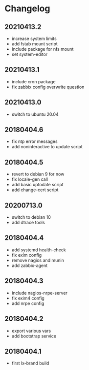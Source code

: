 # Changelog

## 20210413.2

* increase system limits
* add fstab mount script
* include package for nfs mount
* set system-editor

## 20210413.1

* include cron package
* fix zabbix config overwrite question

## 20210413.0

* switch to ubuntu 20.04

## 20180404.6

* fix ntp error messages
* add noninteractive to update script

## 20180404.5

* revert to debian 9 for now
* fix locale-gen call
* add basic uptodate script
* add change-cert script

## 20200713.0

* switch to debian 10
* add dtrace tools

## 20180404.4

* add systemd health-check
* fix exim config
* remove nagios and munin
* add zabbix-agent

## 20180404.3

* include nagios-nrpe-server
* fix exim4 config
* add nrpe config

## 20180404.2

* export various vars
* add bootstrap service

## 20180404.1

* first lx-brand build

